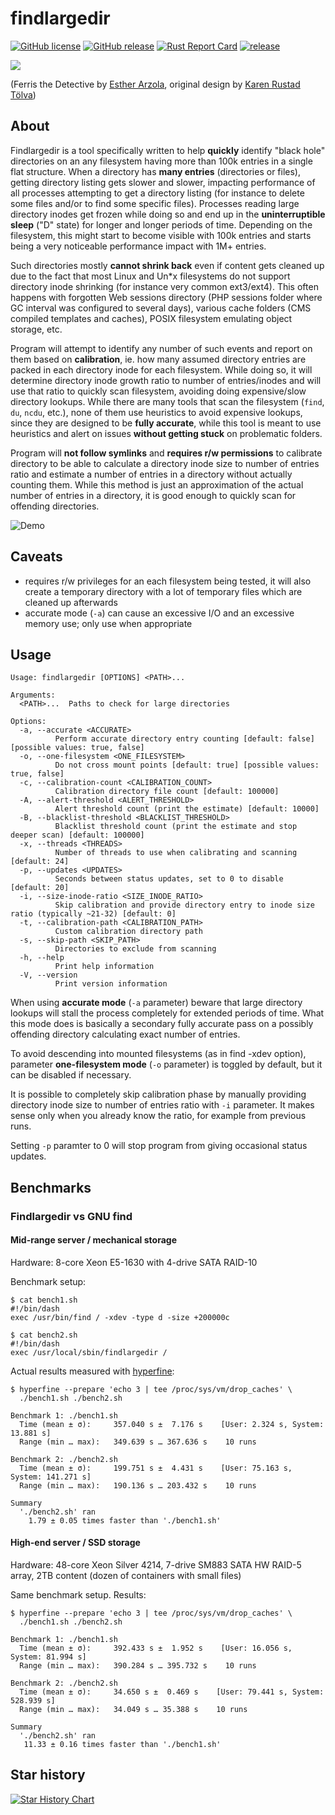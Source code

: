 # findlargedir

[![GitHub license](https://img.shields.io/github/license/dkorunic/findlargedir.svg)](https://github.com/dkorunic/findlargedir/blob/master/LICENSE.txt)
[![GitHub release](https://img.shields.io/github/release/dkorunic/findlargedir.svg)](https://github.com/dkorunic/findlargedir/releases/latest)
[![Rust Report Card](https://rust-reportcard.xuri.me/badge/github.com/dkorunic/findlargedir)](https://rust-reportcard.xuri.me/report/github.com/dkorunic/findlargedir)
[![release](https://github.com/dkorunic/findlargedir/actions/workflows/release.yml/badge.svg)](https://github.com/dkorunic/findlargedir/actions/workflows/release.yml)

![](ferris.png)

(Ferris the Detective by [Esther Arzola](https://www.redbubble.com/people/earzola/shop), original design by [Karen Rustad Tölva](https://www.rustacean.net))

## About

Findlargedir is a tool specifically written to help **quickly** identify "black hole" directories on an any filesystem having more than 100k entries in a single flat structure. When a directory has **many entries** (directories or files), getting directory listing gets slower and slower, impacting performance of all processes attempting to get a directory listing (for instance to delete some files and/or to find some specific files). Processes reading large directory inodes get frozen while doing so and end up in the **uninterruptible sleep** ("D" state) for longer and longer periods of time. Depending on the filesystem, this might start to become visible with 100k entries and starts being a very noticeable performance impact with 1M+ entries.

Such directories mostly **cannot shrink back** even if content gets cleaned up due to the fact that most Linux and Un\*x filesystems do not support directory inode shrinking (for instance very common ext3/ext4). This often happens with forgotten Web sessions directory (PHP sessions folder where GC interval was configured to several days), various cache folders (CMS compiled templates and caches), POSIX filesystem emulating object storage, etc.

Program will attempt to identify any number of such events and report on them based on **calibration**, ie. how many assumed directory entries are packed in each directory inode for each filesystem. While doing so, it will determine directory inode growth ratio to number of entries/inodes and will use that ratio to quickly scan filesystem, avoiding doing expensive/slow directory lookups. While there are many tools that scan the filesystem (`find`, `du`, `ncdu`, etc.), none of them use heuristics to avoid expensive lookups, since they are designed to be **fully accurate**, while this tool is meant to use heuristics and alert on issues **without getting stuck** on problematic folders.

Program will **not follow symlinks** and **requires r/w permissions** to calibrate directory to be able to calculate a directory inode size to number of entries ratio and estimate a number of entries in a directory without actually counting them. While this method is just an approximation of the actual number of entries in a directory, it is good enough to quickly scan for offending directories.

![Demo](demo.gif)

## Caveats

- requires r/w privileges for an each filesystem being tested, it will also create a temporary directory with a lot of temporary files which are cleaned up afterwards
- accurate mode (`-a`) can cause an excessive I/O and an excessive memory use; only use when appropriate

## Usage

```shell
Usage: findlargedir [OPTIONS] <PATH>...

Arguments:
  <PATH>...  Paths to check for large directories

Options:
  -a, --accurate <ACCURATE>
          Perform accurate directory entry counting [default: false] [possible values: true, false]
  -o, --one-filesystem <ONE_FILESYSTEM>
          Do not cross mount points [default: true] [possible values: true, false]
  -c, --calibration-count <CALIBRATION_COUNT>
          Calibration directory file count [default: 100000]
  -A, --alert-threshold <ALERT_THRESHOLD>
          Alert threshold count (print the estimate) [default: 10000]
  -B, --blacklist-threshold <BLACKLIST_THRESHOLD>
          Blacklist threshold count (print the estimate and stop deeper scan) [default: 100000]
  -x, --threads <THREADS>
          Number of threads to use when calibrating and scanning [default: 24]
  -p, --updates <UPDATES>
          Seconds between status updates, set to 0 to disable [default: 20]
  -i, --size-inode-ratio <SIZE_INODE_RATIO>
          Skip calibration and provide directory entry to inode size ratio (typically ~21-32) [default: 0]
  -t, --calibration-path <CALIBRATION_PATH>
          Custom calibration directory path
  -s, --skip-path <SKIP_PATH>
          Directories to exclude from scanning
  -h, --help
          Print help information
  -V, --version
          Print version information
```

When using **accurate mode** (`-a` parameter) beware that large directory lookups will stall the process completely for extended periods of time. What this mode does is basically a secondary fully accurate pass on a possibly offending directory calculating exact number of entries.

To avoid descending into mounted filesystems (as in find -xdev option), parameter **one-filesystem mode** (`-o` parameter) is toggled by default, but it can be disabled if necessary.

It is possible to completely skip calibration phase by manually providing directory inode size to number of entries ratio with `-i` parameter. It makes sense only when you already know the ratio, for example from previous runs.

Setting `-p` paramter to 0 will stop program from giving occasional status updates.

## Benchmarks

### Findlargedir vs GNU find

#### Mid-range server / mechanical storage

Hardware: 8-core Xeon E5-1630 with 4-drive SATA RAID-10

Benchmark setup:

```shell
$ cat bench1.sh
#!/bin/dash
exec /usr/bin/find / -xdev -type d -size +200000c

$ cat bench2.sh
#!/bin/dash
exec /usr/local/sbin/findlargedir /
```

Actual results measured with [hyperfine](https://github.com/sharkdp/hyperfine):

```shell
$ hyperfine --prepare 'echo 3 | tee /proc/sys/vm/drop_caches' \
  ./bench1.sh ./bench2.sh

Benchmark 1: ./bench1.sh
  Time (mean ± σ):     357.040 s ±  7.176 s    [User: 2.324 s, System: 13.881 s]
  Range (min … max):   349.639 s … 367.636 s    10 runs

Benchmark 2: ./bench2.sh
  Time (mean ± σ):     199.751 s ±  4.431 s    [User: 75.163 s, System: 141.271 s]
  Range (min … max):   190.136 s … 203.432 s    10 runs

Summary
  './bench2.sh' ran
    1.79 ± 0.05 times faster than './bench1.sh'
```

#### High-end server / SSD storage

Hardware: 48-core Xeon Silver 4214, 7-drive SM883 SATA HW RAID-5 array, 2TB content (dozen of containers with small files)

Same benchmark setup. Results:

```shell
$ hyperfine --prepare 'echo 3 | tee /proc/sys/vm/drop_caches' \
  ./bench1.sh ./bench2.sh

Benchmark 1: ./bench1.sh
  Time (mean ± σ):     392.433 s ±  1.952 s    [User: 16.056 s, System: 81.994 s]
  Range (min … max):   390.284 s … 395.732 s    10 runs

Benchmark 2: ./bench2.sh
  Time (mean ± σ):     34.650 s ±  0.469 s    [User: 79.441 s, System: 528.939 s]
  Range (min … max):   34.049 s … 35.388 s    10 runs

Summary
  './bench2.sh' ran
   11.33 ± 0.16 times faster than './bench1.sh'
```

## Star history

[![Star History Chart](https://api.star-history.com/svg?repos=dkorunic/findlargedir&type=Date)](https://star-history.com/#dkorunic/findlargedir&Date)
